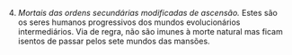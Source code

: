 ﻿4. *Mortais das ordens secundárias modificadas de ascensão.* Estes são os seres humanos progressivos dos mundos evolucionários intermediários. Via de regra, não são imunes à morte natural mas ficam isentos de passar pelos sete mundos das mansões.